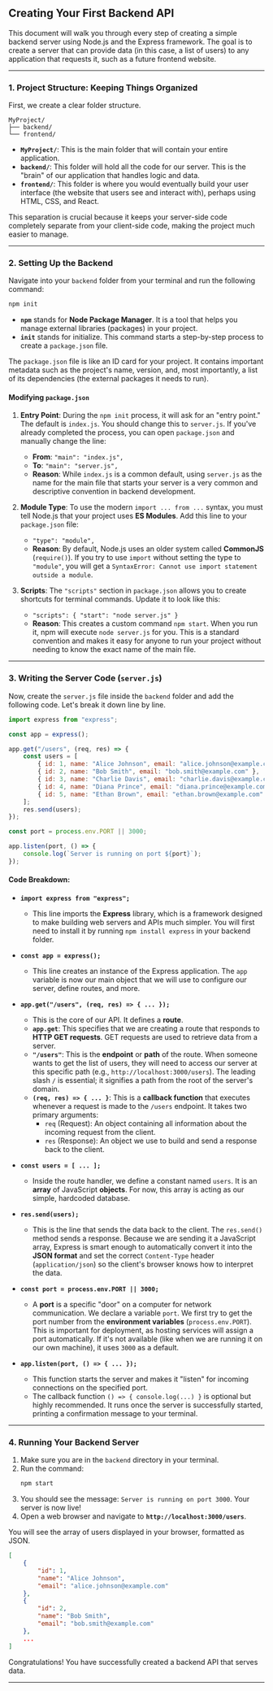 ## Creating Your First Backend API

This document will walk you through every step of creating a simple backend server using Node.js and the Express framework. The goal is to create a server that can provide data (in this case, a list of users) to any application that requests it, such as a future frontend website.

---

### 1\. Project Structure: Keeping Things Organized

First, we create a clear folder structure.

```
MyProject/
├── backend/
└── frontend/
```

-   **`MyProject/`**: This is the main folder that will contain your entire application.
-   **`backend/`**: This folder will hold all the code for our server. This is the "brain" of our application that handles logic and data.
-   **`frontend/`**: This folder is where you would eventually build your user interface (the website that users see and interact with), perhaps using HTML, CSS, and React.

This separation is crucial because it keeps your server-side code completely separate from your client-side code, making the project much easier to manage.

---

### 2\. Setting Up the Backend

Navigate into your `backend` folder from your terminal and run the following command:

```bash
npm init
```

-   **`npm`** stands for **Node Package Manager**. It is a tool that helps you manage external libraries (packages) in your project.
-   **`init`** stands for initialize. This command starts a step-by-step process to create a `package.json` file.

The `package.json` file is like an ID card for your project. It contains important metadata such as the project's name, version, and, most importantly, a list of its dependencies (the external packages it needs to run).

#### Modifying `package.json`

1.  **Entry Point**: During the `npm init` process, it will ask for an "entry point." The default is `index.js`. You should change this to `server.js`. If you've already completed the process, you can open `package.json` and manually change the line:

    -   **From**: `"main": "index.js",`
    -   **To**: `"main": "server.js",`
    -   **Reason**: While `index.js` is a common default, using `server.js` as the name for the main file that starts your server is a very common and descriptive convention in backend development.

2.  **Module Type**: To use the modern `import ... from ...` syntax, you must tell Node.js that your project uses **ES Modules**. Add this line to your `package.json` file:

    -   `"type": "module",`
    -   **Reason**: By default, Node.js uses an older system called **CommonJS** (`require()`). If you try to use `import` without setting the type to `"module"`, you will get a `SyntaxError: Cannot use import statement outside a module`.

3.  **Scripts**: The `"scripts"` section in `package.json` allows you to create shortcuts for terminal commands. Update it to look like this:

    -   `"scripts": { "start": "node server.js" }`
    -   **Reason**: This creates a custom command `npm start`. When you run it, npm will execute `node server.js` for you. This is a standard convention and makes it easy for anyone to run your project without needing to know the exact name of the main file.

---

### 3\. Writing the Server Code (`server.js`)

Now, create the `server.js` file inside the `backend` folder and add the following code. Let's break it down line by line.

```javascript
import express from "express";

const app = express();

app.get("/users", (req, res) => {
    const users = [
        { id: 1, name: "Alice Johnson", email: "alice.johnson@example.com" },
        { id: 2, name: "Bob Smith", email: "bob.smith@example.com" },
        { id: 3, name: "Charlie Davis", email: "charlie.davis@example.com" },
        { id: 4, name: "Diana Prince", email: "diana.prince@example.com" },
        { id: 5, name: "Ethan Brown", email: "ethan.brown@example.com" },
    ];
    res.send(users);
});

const port = process.env.PORT || 3000;

app.listen(port, () => {
    console.log(`Server is running on port ${port}`);
});
```

#### Code Breakdown:

-   **`import express from "express";`**

    -   This line imports the **Express** library, which is a framework designed to make building web servers and APIs much simpler. You will first need to install it by running `npm install express` in your backend folder.

-   **`const app = express();`**

    -   This line creates an instance of the Express application. The `app` variable is now our main object that we will use to configure our server, define routes, and more.

-   **`app.get("/users", (req, res) => { ... });`**

    -   This is the core of our API. It defines a **route**.
    -   **`app.get`**: This specifies that we are creating a route that responds to **HTTP GET requests**. GET requests are used to retrieve data from a server.
    -   **`"/users"`**: This is the **endpoint** or **path** of the route. When someone wants to get the list of users, they will need to access our server at this specific path (e.g., `http://localhost:3000/users`). The leading slash `/` is essential; it signifies a path from the root of the server's domain.
    -   **`(req, res) => { ... }`**: This is a **callback function** that executes whenever a request is made to the `/users` endpoint. It takes two primary arguments:
        -   `req` (Request): An object containing all information about the incoming request from the client.
        -   `res` (Response): An object we use to build and send a response back to the client.

-   **`const users = [ ... ];`**

    -   Inside the route handler, we define a constant named `users`. It is an **array** of JavaScript **objects**. For now, this array is acting as our simple, hardcoded database.

-   **`res.send(users);`**

    -   This is the line that sends the data back to the client. The `res.send()` method sends a response. Because we are sending it a JavaScript array, Express is smart enough to automatically convert it into the **JSON format** and set the correct `Content-Type` header (`application/json`) so the client's browser knows how to interpret the data.

-   **`const port = process.env.PORT || 3000;`**

    -   A **port** is a specific "door" on a computer for network communication. We declare a variable `port`. We first try to get the port number from the **environment variables** (`process.env.PORT`). This is important for deployment, as hosting services will assign a port automatically. If it's not available (like when we are running it on our own machine), it uses `3000` as a default.

-   **`app.listen(port, () => { ... });`**

    -   This function starts the server and makes it "listen" for incoming connections on the specified port.
    -   The callback function `() => { console.log(...) }` is optional but highly recommended. It runs once the server is successfully started, printing a confirmation message to your terminal.

---

### 4\. Running Your Backend Server

1.  Make sure you are in the `backend` directory in your terminal.
2.  Run the command:
    ```bash
    npm start
    ```
3.  You should see the message: `Server is running on port 3000`. Your server is now live\!
4.  Open a web browser and navigate to **`http://localhost:3000/users`**.

You will see the array of users displayed in your browser, formatted as JSON.

```json
[
    {
        "id": 1,
        "name": "Alice Johnson",
        "email": "alice.johnson@example.com"
    },
    {
        "id": 2,
        "name": "Bob Smith",
        "email": "bob.smith@example.com"
    },
    ...
]
```

Congratulations\! You have successfully created a backend API that serves data.

---
